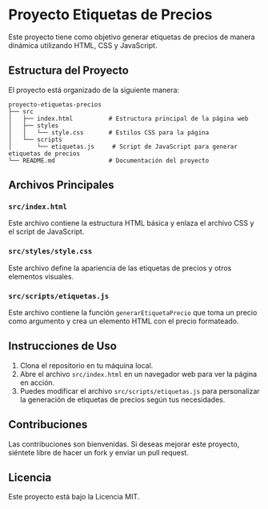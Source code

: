 # Proyecto Etiquetas de Precios

Este proyecto tiene como objetivo generar etiquetas de precios de manera dinámica utilizando HTML, CSS y JavaScript.

## Estructura del Proyecto

El proyecto está organizado de la siguiente manera:

```
proyecto-etiquetas-precios
├── src
│   ├── index.html          # Estructura principal de la página web
│   ├── styles
│   │   └── style.css       # Estilos CSS para la página
│   └── scripts
│       └── etiquetas.js     # Script de JavaScript para generar etiquetas de precios
└── README.md               # Documentación del proyecto
```

## Archivos Principales

### `src/index.html`
Este archivo contiene la estructura HTML básica y enlaza el archivo CSS y el script de JavaScript.

### `src/styles/style.css`
Este archivo define la apariencia de las etiquetas de precios y otros elementos visuales.

### `src/scripts/etiquetas.js`
Este archivo contiene la función `generarEtiquetaPrecio` que toma un precio como argumento y crea un elemento HTML con el precio formateado.

## Instrucciones de Uso

1. Clona el repositorio en tu máquina local.
2. Abre el archivo `src/index.html` en un navegador web para ver la página en acción.
3. Puedes modificar el archivo `src/scripts/etiquetas.js` para personalizar la generación de etiquetas de precios según tus necesidades.

## Contribuciones

Las contribuciones son bienvenidas. Si deseas mejorar este proyecto, siéntete libre de hacer un fork y enviar un pull request.

## Licencia

Este proyecto está bajo la Licencia MIT.